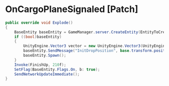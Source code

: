 <Badge type="danger" text="Carbon Compatible"/><Badge type="warning" text="Oxide Compatible"/>
# OnCargoPlaneSignaled [Patch]
```csharp
public override void Explode()
{
	BaseEntity baseEntity = GameManager.server.CreateEntity(EntityToCreate.resourcePath);
	if ((bool)baseEntity)
	{
		UnityEngine.Vector3 vector = new UnityEngine.Vector3(UnityEngine.Random.Range(-20f, 20f), 0f, UnityEngine.Random.Range(-20f, 20f));
		baseEntity.SendMessage("InitDropPosition", base.transform.position + vector, UnityEngine.SendMessageOptions.DontRequireReceiver);
		baseEntity.Spawn();
	}
	Invoke(FinishUp, 210f);
	SetFlag(BaseEntity.Flags.On, b: true);
	SendNetworkUpdateImmediate();
}

```
